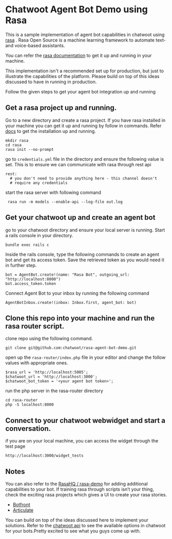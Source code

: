 
# Chatwoot Agent Bot Demo using Rasa

This is a sample implementation of agent bot capabilities in chatwoot using [rasa](https://rasa.com/) . Rasa Open Source is a machine learning framework to automate text- and voice-based assistants.

You can refer the [rasa documentation](https://rasa.com/docs/rasa/user-guide/installation/) to get it up and running in your machine. 

This implementation isn't a recommended set up for production, but just to illustrate the capabilities of the platform. Please build on top of this ideas discussed to have in running in production.

Follow the given steps to get your agent bot integration up and running

## Get a rasa project up and running. 

Go to a new directory and create a rasa project. If you have rasa installed in your machine you can get it up and running by follow in commands.  Refer [docs](https://rasa.com/docs/rasa/user-guide/rasa-tutorial/) to get the installation up and running. 

```
mkdir rasa
cd rasa
rasa init --no-prompt
```

go to `credentials.yml` file in the directory and ensure the following value is set. This is to ensure we can communicate with rasa through rest api

```
rest:
  # you don't need to provide anything here - this channel doesn't
  # require any credentials
```

start the rasa server with following command

```
 rasa run -m models --enable-api --log-file out.log
```

##  Get your chatwoot up and create an agent bot

go to your chatwoot directory and ensure your local server is running.  Start a rails console in your directory.

```
bundle exec rails c
```

Inside the rails console, type the following commands to create an agent bot and get its access token. Save the retrieved token as you would need it in further step.

```
bot = AgentBot.create!(name: "Rasa Bot", outgoing_url: "http://localhost:8000")
bot.access_token.token
```

Connect Agent Bot to your inbox by running the following command

```
AgentBotInbox.create!(inbox: Inbox.first, agent_bot: bot)
```

## Clone this repo into your machine and run the rasa router script. 

clone repo using the following command. 

```
git clone git@github.com:chatwoot/rasa-agent-bot-demo.git
```

open up the `rasa-router/index.php` file in your editor and change the follow values with appropriate ones. 

```
$rasa_url = 'http://localhost:5005';
$chatwoot_url = 'http://localhost:3000';
$chatwoot_bot_token = '<your agent bot token>';
```

run the php server  in the rasa-router directory

```
cd rasa-router
php -S localhost:8000
```

## Connect to your chatwoot webwidget and start a conversation. 

if you are on your local machine, you can access the widget through the test page

```
http://localhost:3000/widget_tests
```

## Notes 

You can also refer to the  [RasaHQ / rasa-demo](https://github.com/RasaHQ/rasa-demo) for adding additional capabilities to your bot. If training rasa through scripts isn’t your thing, check the exciting rasa projects which gives a UI to create your rasa stories. 
- [Botfront](https://github.com/botfront/botfront)
- [Articulate](https://github.com/samtecspg/articulate)

You can build on top of the ideas discussed here to implement your solutions. Refer to the [chatwoot api](https://www.chatwoot.com/developers/api/) to see the available options in chatwoot for your bots.Pretty excited to see what you guys come up with. 
